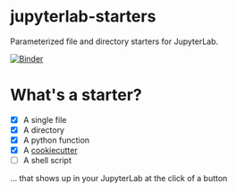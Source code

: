 # jupyterlab-starters

Parameterized file and directory starters for JupyterLab.

[![Binder](https://mybinder.org/badge_logo.svg)](https://mybinder.org/v2/gh/deathbeds/jupyterlab-starters/master?urlpath=lab)

# What's a starter?

- [x] A single file
- [x] A directory
- [x] A python function
- [x] A [cookiecutter][]
- [ ] A shell script

... that shows up in your JupyterLab at the click of a button

[cookiecutter]: https://github.com/cookiecutter/cookiecutter

